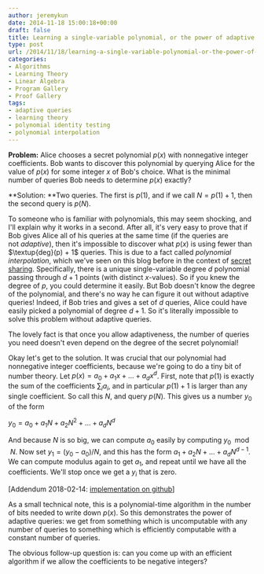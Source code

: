 ```yaml
---
author: jeremykun
date: 2014-11-18 15:00:18+00:00
draft: false
title: Learning a single-variable polynomial, or the power of adaptive queries
type: post
url: /2014/11/18/learning-a-single-variable-polynomial-or-the-power-of-adaptive-queries/
categories:
- Algorithms
- Learning Theory
- Linear Algebra
- Program Gallery
- Proof Gallery
tags:
- adaptive queries
- learning theory
- polynomial identity testing
- polynomial interpolation
---
```


**Problem:** Alice chooses a secret polynomial $p(x)$ with nonnegative integer coefficients. Bob wants to discover this polynomial by querying Alice for the value of $p(x)$ for some integer $x$ of Bob's choice. What is the minimal number of queries Bob needs to determine $p(x)$ exactly?

**Solution: **Two queries. The first is $p(1)$, and if we call $N = p(1) + 1$, then the second query is $p(N)$.

To someone who is familiar with polynomials, this may seem shocking, and I'll explain why it works in a second. After all, it's very easy to prove that if Bob gives Alice all of his queries at the same time (if the queries are not _adaptive_), then it's impossible to discover what $p(x)$ is using fewer than $\textup{deg}(p) + 1$ queries. This is due to a fact called _polynomial interpolation_, which we've seen on this blog before in the context of [secret sharing](http://jeremykun.com/2014/06/23/the-mathematics-of-secret-sharing/). Specifically, there is a unique single-variable degree $d$ polynomial passing through $d+1$ points (with distinct $x$-values). So if you knew the degree of $p$, you could determine it easily. But Bob doesn't know the degree of the polynomial, and there's no way he can figure it out without adaptive queries! Indeed, if Bob tries and gives a set of $d$ queries, Alice could have easily picked a polynomial of degree $d+1$. So it's literally impossible to solve this problem without adaptive queries.

The lovely fact is that once you allow adaptiveness, the number of queries you need doesn't even depend on the degree of the secret polynomial!

Okay let's get to the solution. It was crucial that our polynomial had nonnegative integer coefficients, because we're going to do a tiny bit of number theory. Let $p(x) = a_0 + a_1 x + \dots + a_d x^d$. First, note that $p(1)$ is exactly the sum of the coefficients $\sum_i a_i$, and in particular $p(1) + 1$ is larger than any single coefficient. So call this $N$, and query $p(N)$. This gives us a number $y_0$ of the form

$\displaystyle y_0 = a_0 + a_1N + a_2N^2 + \dots + a_dN^d$

And because $N$ is so big, we can compute $a_0$ easily by computing $y_0 \mod N$. Now set $y_1 = (y_0 - a_0) / N$, and this has the form $a_1 + a_2N + \dots + a_dN^{d-1}$. We can compute modulus again to get $a_1$, and repeat until we have all the coefficients. We'll stop once we get a $y_i$ that is zero.

[Addendum 2018-02-14: [implementation on github](https://github.com/j2kun/guess-the-polynomial/)]

As a small technical note, this is a polynomial-time algorithm in the number of bits needed to write down $p(x)$. So this demonstrates the power of adaptive queries: we get from something which is uncomputable with any number of queries to something which is efficiently computable with a constant number of queries.

The obvious follow-up question is: can you come up with an efficient algorithm if we allow the coefficients to be negative integers?
